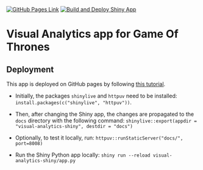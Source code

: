 [![GitHub Pages Link](https://img.shields.io/badge/Website-GitHub_Pages-2196f3)](https://svenligensa.github.io/visual-analytics-got/)
[![Build and Deploy Shiny App](https://github.com/SvenLigensa/visual-analytics-got/actions/workflows/build-and-deploy.yml/badge.svg)](https://github.com/SvenLigensa/visual-analytics-got/actions/workflows/build-and-deploy.yml)

# Visual Analytics app for Game Of Thrones

## Deployment

This app is deployed on GitHub pages by following [this tutorial](https://medium.com/@rami.krispin/deploy-shiny-app-on-github-pages-b4cbd433bdc).

- Initially, the packages `shinylive` and `httpuv` need to be installed: `install.packages(c("shinylive", "httpuv"))`.
- Then, after changing the Shiny app, the changes are propagated to the `docs` directory with the following command: `shinylive::export(appdir = "visual-analytics-shiny", destdir = "docs")`
- Optionally, to test it locally, run: `httpuv::runStaticServer("docs/", port=8008)`

- Run the Shiny Python app locally: `shiny run --reload visual-analytics-shiny/app.py`
